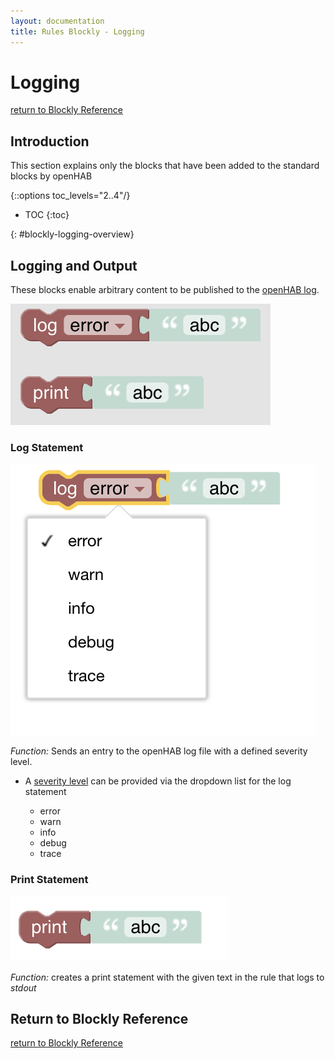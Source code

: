 ```yaml
---
layout: documentation
title: Rules Blockly - Logging
---
```


# Logging

[return to Blockly Reference](index.html#logging)

## Introduction

This section explains only the blocks that have been added to the standard blocks by openHAB

{::options toc_levels="2..4"/}

- TOC
{:toc}

{: #blockly-logging-overview}

## Logging and Output

These blocks enable arbitrary content to be published to the [openHAB log](https://www.openhab.org/docs/administration/logging.html).

![logging-overview](../images/blockly/blockly-logging-overview.png)

### Log Statement

![log-statement](../images/blockly/blockly-logging-log.png)

*Function:* Sends an entry to the openHAB log file with a defined severity level.

- A [severity level](https://www.openhab.org/docs/administration/logging.html#defining-what-to-log) can be provided via the dropdown list for the log statement

  - error
  - warn
  - info
  - debug
  - trace

### Print Statement

![print-to-stdout](../images/blockly/blockly-logging-print.png)

*Function:* creates a print statement with the given text in the rule that logs to *stdout*

## Return to Blockly Reference

[return to Blockly Reference](index.html#logging)
